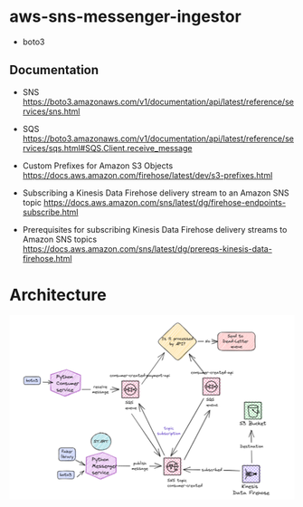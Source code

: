 # aws-sns-messenger-ingestor

- boto3

## Documentation

- SNS
https://boto3.amazonaws.com/v1/documentation/api/latest/reference/services/sns.html

- SQS
https://boto3.amazonaws.com/v1/documentation/api/latest/reference/services/sqs.html#SQS.Client.receive_message

- Custom Prefixes for Amazon S3 Objects
https://docs.aws.amazon.com/firehose/latest/dev/s3-prefixes.html

- Subscribing a Kinesis Data Firehose delivery stream to an Amazon SNS topic
https://docs.aws.amazon.com/sns/latest/dg/firehose-endpoints-subscribe.html

- Prerequisites for subscribing Kinesis Data Firehose delivery streams to Amazon SNS topics
https://docs.aws.amazon.com/sns/latest/dg/prereqs-kinesis-data-firehose.html

# Architecture

![architecture.png](architecture.png)